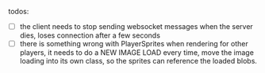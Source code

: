 todos:

- [ ] the client needs to stop sending websocket messages when the server dies, loses connection after a few seconds
- [ ] there is something wrong with PlayerSprites when rendering for other players, it needs to do a NEW IMAGE LOAD every time,
      move the image loading into its own class, so the sprites can reference the loaded blobs.
